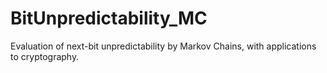 # BitUnpredictability_MC
Evaluation of next-bit unpredictability by Markov Chains, with applications to cryptography.  
